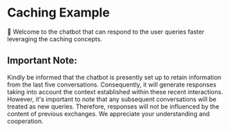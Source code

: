 # Caching Example

🤖 Welcome to the chatbot that can respond to the user queries faster leveraging the caching concepts.

## Important Note:
Kindly be informed that the chatbot is presently set up to retain information from the last five conversations. Consequently, it will generate responses taking into account the context established within these recent interactions. However, it's important to note that any subsequent conversations will be treated as new queries. Therefore, responses will not be influenced by the content of previous exchanges. We appreciate your understanding and cooperation.  



